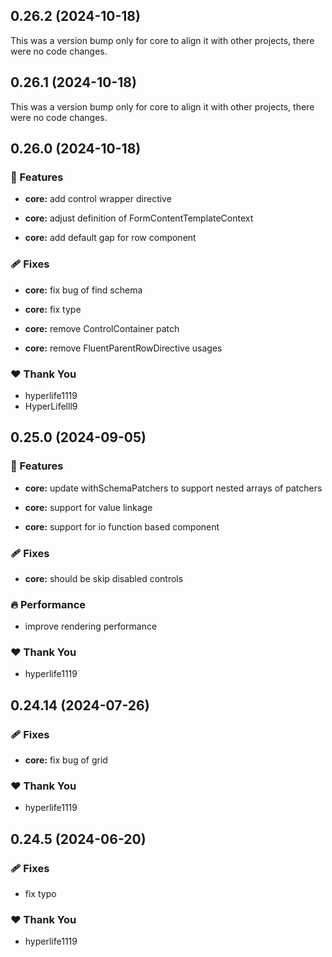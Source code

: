 ## 0.26.2 (2024-10-18)

This was a version bump only for core to align it with other projects, there were no code changes.

## 0.26.1 (2024-10-18)

This was a version bump only for core to align it with other projects, there were no code changes.

## 0.26.0 (2024-10-18)


### 🚀 Features

- **core:** add control wrapper directive

- **core:** adjust definition of FormContentTemplateContext

- **core:** add default gap for row component


### 🩹 Fixes

- **core:** fix bug of find schema

- **core:** fix type

- **core:** remove ControlContainer patch

- **core:** remove FluentParentRowDirective usages


### ❤️  Thank You

- hyperlife1119
- HyperLifelll9

## 0.25.0 (2024-09-05)


### 🚀 Features

- **core:** update withSchemaPatchers to support nested arrays of patchers

- **core:** support for value linkage

- **core:** support for io function based component


### 🩹 Fixes

- **core:** should be skip disabled controls


### 🔥 Performance

- improve rendering performance


### ❤️  Thank You

- hyperlife1119

## 0.24.14 (2024-07-26)


### 🩹 Fixes

- **core:** fix bug of grid


### ❤️  Thank You

- hyperlife1119

## 0.24.5 (2024-06-20)


### 🩹 Fixes

- fix typo


### ❤️  Thank You

- hyperlife1119
